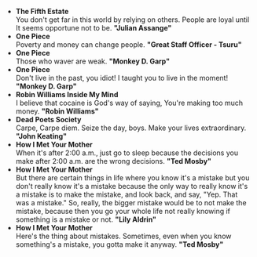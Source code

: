- **The Fifth Estate**<br>
You don't get far in this world by relying on others. People are loyal until It seems opportune not to be. **"Julian Assange"**
- **One Piece**<br>
Poverty and money can change people. **"Great Staff Officer - Tsuru"**
- **One Piece**<br>
Those who waver are weak. **"Monkey D. Garp"**
- **One Piece**<br>
Don't live in the past, you idiot! I taught you to live in the moment! **"Monkey D. Garp"**
- **Robin Williams Inside My Mind**<br>
I believe that cocaine is God's way of saying, You're making too much money. **"Robin Williams"**
- **Dead Poets Society**<br>
Carpe, Carpe diem. Seize the day, boys. Make your lives extraordinary. **"John Keating"**
- **How I Met Your Mother**<br>
When it's after 2:00 a.m., just go to sleep because the decisions you make after 2:00 a.m. are the wrong decisions. **"Ted Mosby"**
- **How I Met Your Mother**<br>
But there are certain things in life where you know it's a mistake but you don't really know it's a mistake because the only way to really know it's a mistake is to make the mistake, and look back, and say, "Yep. That was a mistake." So, really, the bigger mistake would be to not make the mistake, because then you go your whole life not really knowing if something is a mistake or not. **"Lily Aldrin"**
- **How I Met Your Mother**<br>
Here's the thing about mistakes. Sometimes, even when you know something's a mistake, you gotta make it anyway. **"Ted Mosby"**